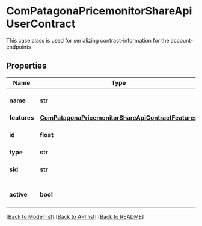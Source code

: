 # ComPatagonaPricemonitorShareApiUserContract

This case class is used for serializing contract-information for the account-endpoints
## Properties
Name | Type | Description | Notes
------------ | ------------- | ------------- | -------------
**name** | **str** | The contract&#39;s name | 
**features** | [**ComPatagonaPricemonitorShareApiContractFeatures**](ComPatagonaPricemonitorShareApiContractFeatures.md) |  | 
**id** | **float** | The contract&#39;s id | 
**type** | **str** |  | 
**sid** | **str** | The contract&#39;s string-id | 
**active** | **bool** | The contract status | 

[[Back to Model list]](../README.md#documentation-for-models) [[Back to API list]](../README.md#documentation-for-api-endpoints) [[Back to README]](../README.md)



